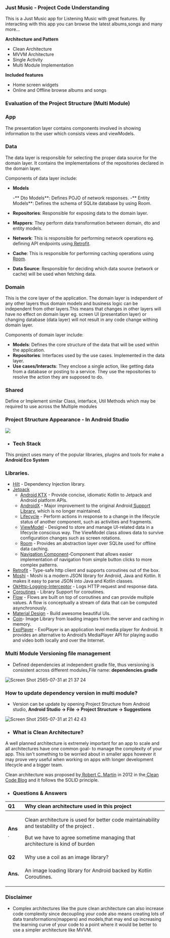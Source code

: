 
### Just Music - Project Code Understanding

This is a Just Music app for Listening Music with great features.
By interacting with this app you can browse the latest albums,songs and many more…

**Architecture and Pattern**
- Clean Architecture
- MVVM Architecture
- Single Activity
- Multi Module Implementation

**Included features**
- Home screen widgets
- Online and Offline browse albums and songs

### Evaluation of the Project Structure (Multi Module)

### App
The presentation layer contains components involved in showing information to the user which consists views and viewModels.

### Data
The data layer is responsible for selecting the proper data source for the domain layer. It contains the implementations of the repositories declared in the domain layer.

Components of data layer include:

- **Models**

  -** Dto Models**: Defines POJO of network responses.
  -** Entity Models**: Defines the schema of SQLite database by using Room.

- **Repositories**: Responsible for exposing data to the domain layer.
- **Mappers**: They perform data transformation between domain, dto and entity models.
- **Network**: This is responsible for performing network operations eg. defining API endpoints using[ ](https://square.github.io/retrofit/)[Retrofit](https://square.github.io/retrofit/).
- **Cache**: This is responsible for performing caching operations using[ ](https://developer.android.com/training/data-storage/room)[Room](https://developer.android.com/training/data-storage/room).
- **Data Source**: Responsible for deciding which data source (network or cache) will be used when fetching data.

### Domain
This is the core layer of the application. The domain layer is independent of any other layers thus domain models and business logic can be independent from other layers.This means that changes in other layers will have no effect on domain layer eg. screen UI (presentation layer) or changing database (data layer) will not result in any code change withing domain layer.

Components of domain layer include:
- **Models**: Defines the core structure of the data that will be used within the application.
- **Repositories**: Interfaces used by the use cases. Implemented in the data layer.
- **Use cases/Interacts**: They enclose a single action, like getting data from a database or posting to a service. They use the repositories to resolve the action they are supposed to do.

### Shared
Define or Implement similar Class, interface, Util Methods which may be required to use across the Multiple modules

###  Project Structure Appearance - In Android Studio
<img src="https://user-images.githubusercontent.com/10848154/182030106-49fd6657-b878-4066-84f7-1b0512edf5c5.png"/>

- ### **Tech Stack**
This project uses many of the popular libraries, plugins and tools for make a **Android Eco System**
### **Libraries.**
- [Hilt](https://developer.android.com/training/dependency-injection/hilt-android) - Dependency Injection library.
- [Jetpack
  ](https://developer.android.com/jetpack)
    - [Android KTX](https://developer.android.com/kotlin/ktx.html) - Provide concise, idiomatic Kotlin to Jetpack and Android platform APIs.
    - [AndroidX](https://developer.android.com/jetpack/androidx) - Major improvement to the original Android[ ](https://developer.android.com/topic/libraries/support-library/index)[Support Library](https://developer.android.com/topic/libraries/support-library/index), which is no longer maintained.
    - [Lifecycle](https://developer.android.com/topic/libraries/architecture/lifecycle) - Perform actions in response to a change in the lifecycle status of another component, such as activities and fragments.
    - [ViewModel](https://developer.android.com/topic/libraries/architecture/viewmodel) - Designed to store and manage UI-related data in a lifecycle conscious way. The ViewModel class allows data to survive configuration changes such as screen rotations.
    - [Room](https://developer.android.com/training/data-storage/room) - Provides an abstraction layer over SQLite used for offline data caching.
    - [Navigation Component](https://developer.android.com/guide/navigation/navigation-getting-started)-Component that allows easier implementation of navigation from simple button clicks to more complex patterns.
- [Retrofit](https://square.github.io/retrofit/) - Type-safe http client and supports coroutines out of the box.
- [Moshi](https://github.com/square/moshi) - Moshi is a modern JSON library for Android, Java and Kotlin. It makes it easy to parse JSON into Java and Kotlin classes.
- [OkHttp-Logging-Interceptor](https://github.com/square/okhttp/blob/master/okhttp-logging-interceptor/README.md) - Logs HTTP request and response data.
- [Coroutines](https://github.com/Kotlin/kotlinx.coroutines) - Library Support for coroutines.
- [Flow](https://developer.android.com/kotlin/flow) - Flows are built on top of coroutines and can provide multiple values. A flow is conceptually a stream of data that can be computed asynchronously.
- [Material Design](https://material.io/develop/android/docs/getting-started/) - Build awesome beautiful UIs.
- [Coin](https://github.com/coil-kt/coil)- Image Library from loading images from the server and caching in memory.
- [ExoPlayer](https://github.com/google/ExoPlayer) - ExoPlayer is an application level media player for Android. It provides an alternative to Android’s MediaPlayer API for playing audio and video both locally and over the Internet.


### Multi Module Versioning file management

- Defined dependencies at independent gradle file, thus versioning is consistent across different modules,File name: **dependencies.gradle**

![Screen Shot 2565-07-31 at 21 37 24](https://user-images.githubusercontent.com/10848154/219452957-b1a62dc5-3413-4dfb-9353-e7b36a6fdcfc.png)

### How to update dependency version in multi module?

- Version can be update by opening Project Structure from Android studio, **Android Studio -> File -> Project Structure -> Suggestions**

![Screen Shot 2565-07-31 at 21 42 43](https://user-images.githubusercontent.com/10848154/182035449-4f63df17-af78-4a90-a83c-506fe0ddb07b.png)

- ### **What is Clean Architecture?**
A well planned architecture is extremely important for an app to scale and all architectures have one common goal- to manage the complexity of your app. This isn't something to be worried about in smaller apps however it may prove very useful when working on apps with longer development lifecycle and a bigger team.

Clean architecture was proposed by[ ](https://en.wikipedia.org/wiki/Robert_C._Martin)[Robert C. Martin](https://en.wikipedia.org/wiki/Robert_C._Martin) in 2012 in the[ ](http://blog.cleancoder.com/uncle-bob/2012/08/13/the-clean-architecture.html)[Clean Code Blog](http://blog.cleancoder.com/uncle-bob/2012/08/13/the-clean-architecture.html) and it follows the SOLID principle.

- ### **Questions & Answers**

|**Q1** |Why clean architecture used in this project|
| :- | :- |
|**Ans** .|<p>Clean architecture is used for better code maintainability and testability of the project .</p><p></p><p>But we have to agree sometime managing that architecture is kind of burden </p>|
|**Q2**|Why use a coil as an image library?|
|**Ans.**|<p>An image loading library for Android backed by Kotlin Coroutines.

### Disclaimer
- Complex architectures like the pure clean architecture can also increase code complexity since decoupling your code also means creating lots of data transformations(mappers) and models,that may end up increasing the learning curve of your code to a point where it would be better to use a simpler architecture like MVVM.
